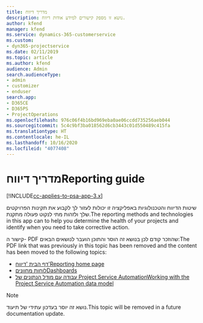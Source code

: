 ```yaml
---
title: מדריך דיווח
description: נושא זו מספק קישורים למידע אודות דיווח.
author: kfend
manager: kfend
ms.service: dynamics-365-customerservice
ms.custom:
- dyn365-projectservice
ms.date: 02/11/2019
ms.topic: article
ms.author: kfend
audience: Admin
search.audienceType:
- admin
- customizer
- enduser
search.app:
- D365CE
- D365PS
- ProjectOperations
ms.openlocfilehash: 976c06f4b16bd969eba0ae06ccdd735256aeb044
ms.sourcegitcommit: 5c4c9bf3ba018562d6cb3443c01d550489c415fa
ms.translationtype: HT
ms.contentlocale: he-IL
ms.lasthandoff: 10/16/2020
ms.locfileid: "4077408"
---
```

# <a name="reporting-guide"></a><span data-ttu-id="84f4f-103">מדריך דיווח</span><span class="sxs-lookup"><span data-stu-id="84f4f-103">Reporting guide</span></span>

[!INCLUDE[cc-applies-to-psa-app-3.x](../../includes/cc-applies-to-psa-app-3x.md)]

<span data-ttu-id="84f4f-104">שיטות הדיווח והטכנולוגיות באפליקציה זו יכולות לעזור לך לקבוע את תקינות הפרויקטים שלך ולזהות מתי לנקוט פעולה מתקנת.</span><span class="sxs-lookup"><span data-stu-id="84f4f-104">The reporting methods and technologies in this app can to help you determine the health of your projects and identify when you need to take corrective action.</span></span> 

<span data-ttu-id="84f4f-105">קישור ה- PDF שהוזכר קודם לכן בנושא זה הוסר והתוכן הועבר לנושאים הבאים:</span><span class="sxs-lookup"><span data-stu-id="84f4f-105">The PDF link that was previously in this topic has been removed and the content has been moved to the following topics:</span></span>

- [<span data-ttu-id="84f4f-106">דף הבית 'דיווח'</span><span class="sxs-lookup"><span data-stu-id="84f4f-106">Reporting home page</span></span>](../reports-reporting-dynamics-365-project-service.md)
- [<span data-ttu-id="84f4f-107">לוחות מחוונים</span><span class="sxs-lookup"><span data-stu-id="84f4f-107">Dashboards</span></span>](../reports-dashboards.md)
- [<span data-ttu-id="84f4f-108">עבודה עם מודל הנתונים של Project Service Automation</span><span class="sxs-lookup"><span data-stu-id="84f4f-108">Working with the Project Service Automation data model</span></span>](../reports-working-project-service-data-model.md)

> [!NOTE]
> <span data-ttu-id="84f4f-109">נושא זה יוסר בעדכון עתידי של תיעוד.</span><span class="sxs-lookup"><span data-stu-id="84f4f-109">This topic will be removed in a future documentation update.</span></span> 
